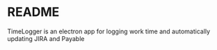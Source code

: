 # README #

TimeLogger is an electron app for logging work time and automatically updating JIRA and Payable